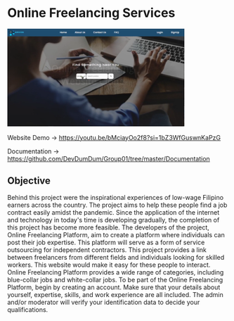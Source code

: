 # Online Freelancing Services

<img src="./Documentation/Screenshot%202023-11-05%20170658.png" width=80%>

Website Demo -> https://youtu.be/bMciayOo2f8?si=1bZ3WfGuswnKaPzG

Documentation -> https://github.com/DevDumDum/Group01/tree/master/Documentation

## Objective
Behind this project were the inspirational experiences of low-wage Filipino earners across the country. The project aims to help these people find a job contract easily amidst the pandemic. Since the application of the internet and technology in today's time is developing gradually, the completion of this project has become more feasible. 
The developers of the project, Online Freelancing Platform, aim to create a platform where individuals can post their job expertise. This platform will serve as a form of service outsourcing for independent contractors. This project provides a link between freelancers from different fields and individuals looking for skilled workers. This website would make it easy for these people to interact. Online Freelancing Platform provides a wide range of categories, including blue-collar jobs and white-collar jobs. 
To be part of the Online Freelancing Platform, begin by creating an account. Make sure that your details about yourself, expertise, skills, and work experience are all included. The admin and/or moderator will verify your identification data to decide your qualifications. 
